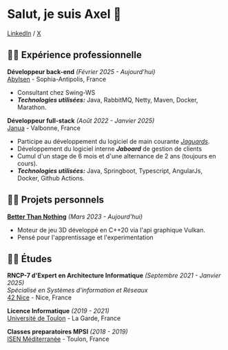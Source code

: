 # Salut, je suis Axel 👋

[LinkedIn](https://www.linkedin.com/in/axelcoezard) / [X](https://x.com/kakesinfo)

## 👨‍💻 Expérience professionnelle

**Développeur back-end** _(Février 2025 - Aujourd'hui)_ <br>
[Abylsen](https://abylsen.com) - Sophia-Antipolis, France <br>
  - Consultant chez Swing-WS
  - **_Technologies utilisées:_** Java, RabbitMQ, Netty, Maven, Docker, Marathon.

**Développeur full-stack** _(Août 2022 - Janvier 2025)_ <br>
[Janua](https://www.janua.fr) - Valbonne, France <br>
  - Participe au développement du logiciel de main courante _[Jaguards](https://www.jaguards.com)_.
  - Développement du logiciel interne **_Jaboard_** de gestion de clients 
  - Cumul d'un stage de 6 mois et d'une alternance de 2 ans (toujours en cours).
  - **_Technologies utilisées:_** Java, Springboot, Typescript, AngularJs, Docker, Github Actions.

## 👷‍♂️ Projets personnels

[**Better Than Nothing**](https://github.com/kakesinfo/better-than-nothing) _(Mars 2023 - Aujourd'hui)_ <br>
  - Moteur de jeu 3D développé en C++20 via l'api graphique Vulkan.
  - Pensé pour l'apprentissage et l'experimentation

## 👨‍🎓 Études

**RNCP-7 d'Expert en Architecture Informatique** _(Septembre 2021 - Janvier 2025)_<br>
_Spécialisé en Systèmes d'information et Réseaux_ <br>
[42 Nice](https://42nice.fr) - Nice, France <br>

**Licence Informatique** _(2019 - 2021)_<br>
[Université de Toulon](https://www.univ-tln.fr) - La Garde, France <br>

**Classes preparatoires MPSI** _(2018 - 2019)_<br>
[ISEN Méditerranée](https://isen-mediterranee.fr) - Toulon, France <br>
